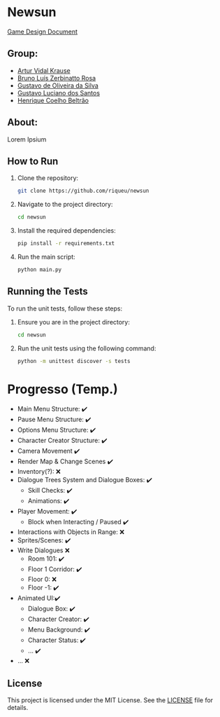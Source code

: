 # Newsun

[Game Design Document](gdd/newsun.md)

## Group:
- [Artur Vidal Krause](https://github.com/arturvidalkrause)
- [Bruno Luís Zerbinatto Rosa](https://github.com/Brunikito)
- [Gustavo de Oliveira da Silva](https://github.com/GuOliv2306)
- [Gustavo Luciano dos Santos](https://github.com/gstavol)
- [Henrique Coelho Beltrão](https://github.com/riqueu)

## About:

Lorem Ipsium

## How to Run

1. Clone the repository:
    ```bash
    git clone https://github.com/riqueu/newsun
    ```
2. Navigate to the project directory:
    ```bash
    cd newsun
    ```
3. Install the required dependencies:
    ```bash
    pip install -r requirements.txt
    ```
4. Run the main script:
    ```bash
    python main.py
    ```
## Running the Tests

To run the unit tests, follow these steps:

1. Ensure you are in the project directory:
    ```bash
    cd newsun
    ```

2. Run the unit tests using the following command:
    ```bash
    python -m unittest discover -s tests
    ```

# Progresso (Temp.)

- Main Menu Structure: ✔️
- Pause Menu Structure: ✔️
- Options Menu Structure: ✔️
- Character Creator Structure: ✔️
- Camera Movement ✔️
- Render Map & Change Scenes ✔️
- Inventory(?): ❌
- Dialogue Trees System and Dialogue Boxes: ✔️
    - Skill Checks: ✔️
    - Animations: ✔️
- Player Movement: ✔️
    - Block when Interacting / Paused ✔️
- Interactions with Objects in Range: ❌
- Sprites/Scenes: ✔️
- Write Dialogues ❌
    - Room 101: ✔️
    - Floor 1 Corridor: ✔️
    - Floor 0: ❌
    - Floor -1: ✔️
- Animated UI:✔️
    - Dialogue Box: ✔️
    - Character Creator: ✔️
    - Menu Background: ✔️
    - Character Status: ✔️
    - ... ✔️
- ... ❌

## License

This project is licensed under the MIT License. See the [LICENSE](LICENSE) file for details.